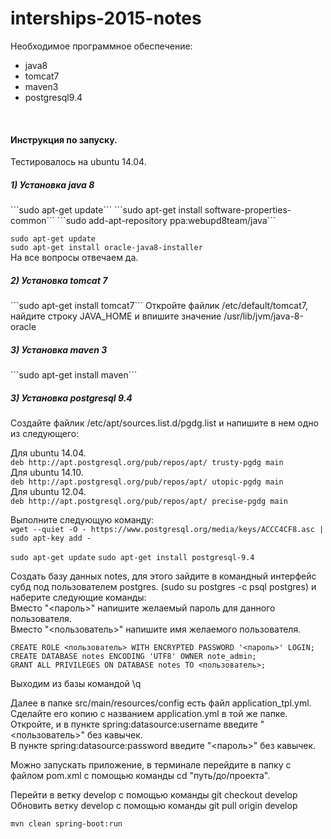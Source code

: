 # interships-2015-notes
Необходимое программное обеспечение:
<ul>
<li>java8</li>
<li>tomcat7</li>
<li>maven3</li>
<li>postgresql9.4</li>
</ul>
<br>
<h4>Инструкция по запуску.</h4>
Тестировалось на ubuntu 14.04.
<h5>1) Установка java 8</h5>
```sudo apt-get update```  
```sudo apt-get install software-properties-common```  
```sudo add-apt-repository ppa:webupd8team/java```  

```sudo apt-get update```  
```sudo apt-get install oracle-java8-installer```  
На все вопросы отвечаем да.<br>

<h5>2) Установка tomcat 7</h5>
```sudo apt-get install tomcat7```  
Откройте файлик /etc/default/tomcat7, найдите строку JAVA_HOME и впишите значение /usr/lib/jvm/java-8-oracle<br>

<h5>3) Установка maven 3</h5>
```sudo apt-get install maven```  

<h5>3) Установка postgresql 9.4</h5>
Создайте файлик /etc/apt/sources.list.d/pgdg.list и напишите в нем одно из следующего:<br>

Для ubuntu 14.04.<br>
```deb http://apt.postgresql.org/pub/repos/apt/ trusty-pgdg main```  
Для ubuntu 14.10.<br>
```deb http://apt.postgresql.org/pub/repos/apt/ utopic-pgdg main```  
Для ubuntu 12.04.<br>
```deb http://apt.postgresql.org/pub/repos/apt/ precise-pgdg main```  

Выполните следующую команду:<br>
```wget --quiet -O - https://www.postgresql.org/media/keys/ACCC4CF8.asc | sudo apt-key add -```  

```sudo apt-get update```
```sudo apt-get install postgresql-9.4```  

Создать базу данных notes, для этого зайдите в командный интерфейс субд под пользователем postgres.
(sudo su postgres -c psql postgres) и наберите следующие команды:  
 Вместо "<пароль>" напишите желаемый пароль для данного пользователя.  
 Вместо "<пользователь>" напишите имя желаемого пользователя.  

```CREATE ROLE <пользователь> WITH ENCRYPTED PASSWORD '<пароль>' LOGIN;```  
```CREATE DATABASE notes ENCODING 'UTF8' OWNER note_admin;```  
```GRANT ALL PRIVILEGES ON DATABASE notes TO <пользователь>;```  

Выходим из базы командой \q<br>

Далее в папке src/main/resources/config есть файл application_tpl.yml.  
Сделайте его копию с названием application.yml в той же папке.  
Откройте, и в пункте spring:datasource:username введите "<пользователь>" без кавычек.  
В пункте spring:datasource:password введите "<пароль>" без кавычек.  

Можно запускать приложение, в терминале перейдите в папку с файлом pom.xml с помощью команды cd "путь/до/проекта".<br>

Перейти в ветку develop с помощью команды git checkout develop<br>
Обновить ветку develop с помощью команды git pull origin develop<br>

```mvn clean spring-boot:run```

